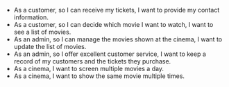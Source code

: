 - As a customer, so I can receive my tickets, I want to provide my contact information.
- As a customer, so I can decide which movie I want to watch, I want to see a list of movies.
- As an admin, so I can manage the movies shown at the cinema, I want to update the list of movies.
- As an admin, so I offer excellent customer service, I want to keep a record of my customers and the tickets they purchase.
- As a cinema, I want to screen multiple movies a day.
- As a cinema, I want to show the same movie multiple times.